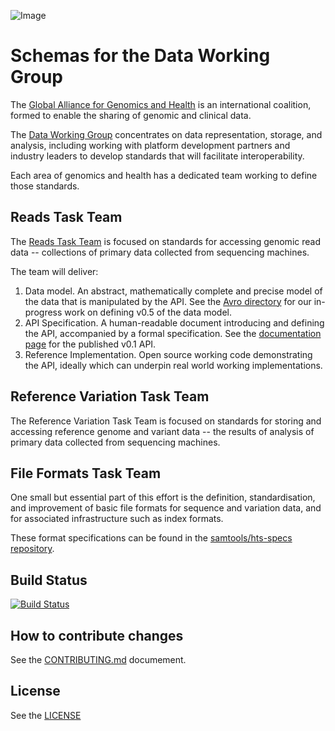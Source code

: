 ![Image](http://genomicsandhealth.org/files/logo_ga.png)


# Schemas for the Data Working Group


The [Global Alliance for Genomics and Health][ga4gh] is an international
coalition, formed to enable the sharing of genomic and clinical data.

The [Data Working
Group](http://genomicsandhealth.org/our-work/working-groups/data-working-group)
concentrates on data representation, storage, and analysis, including working
with platform development partners and industry leaders to develop standards
that will facilitate interoperability.

Each area of genomics and health has a dedicated team working to define those
standards.


## Reads Task Team

The [Reads Task Team](https://groups.google.com/forum/#!forum/dwgreadtaskteam)
is focused on standards for accessing genomic read data -- collections of
primary data collected from sequencing machines.

The team will deliver:

  1. Data model. An abstract, mathematically complete and precise model of the
     data that is manipulated by the API. See the [Avro
     directory](src/main/resources/avro) for our in-progress work on defining
     v0.5 of the data model. 
  2. API Specification. A human-readable document introducing and defining the
     API, accompanied by a formal specification. See the [documentation
     page](http://ga4gh.org/#/apis/reads/v0.1) for the published v0.1
     API.
  3. Reference Implementation. Open source working code demonstrating the API,
     ideally which can underpin real world working implementations.

## Reference Variation Task Team

The Reference Variation Task Team is focused on standards for storing and
accessing reference genome and variant data -- the results of analysis of
primary data collected from sequencing machines.

## File Formats Task Team

One small but essential part of this effort is the definition,
standardisation, and improvement of basic file formats for sequence and
variation data, and for associated infrastructure such as index formats.

These format specifications can be found in the
[samtools/hts-specs repository][hts-specs].

[ga4gh]:      http://genomicsandhealth.org/
[hts-specs]:  https://github.com/samtools/hts-specs


## Build Status

[![Build Status](https://travis-ci.org/ga4gh/schemas.svg?branch=master)](https://travis-ci.org/ga4gh/schemas)

## How to contribute changes

See the [CONTRIBUTING.md](CONTRIBUTING.md) documement.

## License

See the [LICENSE](LICENSE)
